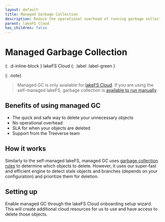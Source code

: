 ```yaml
---
layout: default
title: Managed Garbage Collection
description: Reduce the operational overhead of running garbage collection manually.
parent: lakeFS Cloud
has_children: false
---
```


# Managed Garbage Collection
{: .d-inline-block }
lakeFS Cloud
{: .label .label-green }

{: .note}
> Managed GC is only available for [lakeFS Cloud](../cloud/). 
If you are using the self-managed lakeFS, garbage collection is [available to run manually](../howto/garbage-collection/index.md).

## Benefits of using managed GC
* The quick and safe way to delete your unnecessary objects
* No operational overhead
* SLA for when your objects are deleted
* Support from the Treeverse team

## How it works
Similarly to the self-managed lakeFS, managed GC uses [garbage collection rules](../howto/garbage-collection/index.md) to determine which objects to delete.
However, it uses our super-fast and efficient engine to detect stale objects and branches (depends on your configuration) and prioritize them for deletion.

## Setting up
Enable managed GC through the lakeFS Cloud onboarding setup wizard.
This will create additional cloud resources for us to use and have access to delete those objects.
